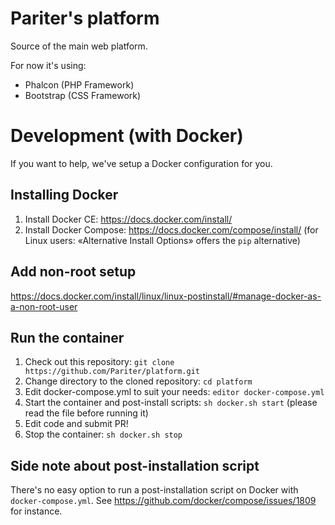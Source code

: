 # Pariter's platform

Source of the main web platform.

For now it's using:
- Phalcon (PHP Framework)
- Bootstrap (CSS Framework)

# Development (with Docker)
If you want to help, we've setup a Docker configuration for you.

## Installing Docker
1. Install Docker CE: https://docs.docker.com/install/
2. Install Docker Compose: https://docs.docker.com/compose/install/ (for Linux users: «Alternative Install Options» offers the `pip` alternative)

## Add non-root setup
https://docs.docker.com/install/linux/linux-postinstall/#manage-docker-as-a-non-root-user

## Run the container
1. Check out this repository: `git clone https://github.com/Pariter/platform.git`
2. Change directory to the cloned repository: `cd platform`
3. Edit docker-compose.yml to suit your needs: `editor docker-compose.yml`
4. Start the container and post-install scripts: `sh docker.sh start` (please read the file before running it)
5. Edit code and submit PR!
6. Stop the container: `sh docker.sh stop`

## Side note about post-installation script
There's no easy option to run a post-installation script on Docker with `docker-compose.yml`. See https://github.com/docker/compose/issues/1809 for instance.